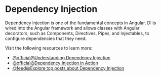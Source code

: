 # Dependency Injection

Dependency Injection is one of the fundamental concepts in Angular. DI is wired into the Angular framework and allows classes with Angular decorators, such as Components, Directives, Pipes, and Injectables, to configure dependencies that they need.

Visit the following resources to learn more:

- [@official@Understanding Dependency Injection](https://angular.io/guide/dependency-injection)
- [@official@Dependency Injection in Action](https://angular.io/guide/dependency-injection-in-action)
- [@feed@Explore top posts about Dependency Injection](https://app.daily.dev/tags/dependency-injection?ref=roadmapsh)
